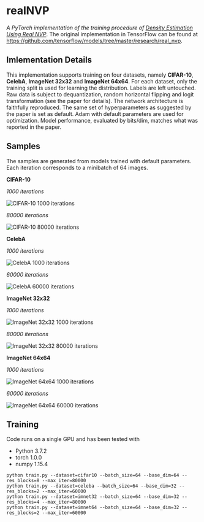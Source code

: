 # realNVP
_A PyTorch implementation of the training procedure of [Density Estimation Using Real NVP](https://arxiv.org/pdf/1605.08803.pdf)_. The original implementation in TensorFlow can be found at <https://github.com/tensorflow/models/tree/master/research/real_nvp>. 

## Imlementation Details
This implementation supports training on four datasets, namely **CIFAR-10**, **CelebA**, **ImageNet 32x32** and **ImageNet 64x64**. For each dataset, only the training split is used for learning the distribution. Labels are left untouched. Raw data is subject to dequantization, random horizontal flipping and logit transformation (see the paper for details). The network architecture is faithfully reproduced. The same set of hyperparameters as suggested by the paper is set as default. Adam with default parameters are used for optimization. Model performance, evaluated by bits/dim, matches what was reported in the paper.

## Samples
The samples are generated from models trained with default parameters. Each iteration corresponds to a minibatch of 64 images.

**CIFAR-10**

_1000 iterations_

![](https://github.com/fmu2/realNVP/blob/master/samples/cifar10/bs64_normal_bd64_rb8_bn0_sk1_wn1_cb1_af1_1000.png?raw=true "CIFAR-10 1000 iterations")

_80000 iterations_

![](https://github.com/fmu2/realNVP/blob/master/samples/cifar10/bs64_normal_bd64_rb8_bn0_sk1_wn1_cb1_af1_80000.png?raw=true "CIFAR-10 80000 iterations")

**CelebA**

_1000 iterations_

![](https://github.com/fmu2/realNVP/blob/master/samples/celeba/bs64_normal_bd32_rb2_bn0_sk1_wn1_cb1_af1_1000.png?raw=true "CelebA 1000 iterations")

_60000 iterations_

![](https://github.com/fmu2/realNVP/blob/master/samples/celeba/bs64_normal_bd32_rb2_bn0_sk1_wn1_cb1_af1_60000.png?raw=true "CelebA 60000 iterations")

**ImageNet 32x32**

_1000 iterations_

![](https://github.com/fmu2/realNVP/blob/master/samples/imnet32/bs64_normal_bd32_rb4_bn0_sk1_wn1_cb1_af1_1000.png?raw=true "ImageNet 32x32 1000 iterations")

_80000 iterations_

![](https://github.com/fmu2/realNVP/blob/master/samples/imnet32/bs64_normal_bd32_rb4_bn0_sk1_wn1_cb1_af1_80000.png?raw=true "ImageNet 32x32 80000 iterations")

**ImageNet 64x64**

_1000 iterations_

![](https://github.com/fmu2/realNVP/blob/master/samples/imnet64/bs64_normal_bd32_rb2_bn0_sk1_wn1_cb1_af1_1000.png?raw=true "ImageNet 64x64 1000 iterations")

_60000 iterations_

![](https://github.com/fmu2/realNVP/blob/master/samples/imnet64/bs64_normal_bd32_rb2_bn0_sk1_wn1_cb1_af1_60000.png?raw=true "ImageNet 64x64 60000 iterations")

## Training

Code runs on a single GPU and has been tested with

- Python 3.7.2
- torch 1.0.0
- numpy 1.15.4

```
python train.py --dataset=cifar10 --batch_size=64 --base_dim=64 --res_blocks=8 --max_iter=80000
python train.py --dataset=celeba --batch_size=64 --base_dim=32 --res_blocks=2 --max_iter=60000
python train.py --dataset=imnet32 --batch_size=64 --base_dim=32 --res_blocks=4 --max_iter=80000
python train.py --dataset=imnet64 --batch_size=64 --base_dim=32 --res_blocks=2 --max_iter=60000 
```



